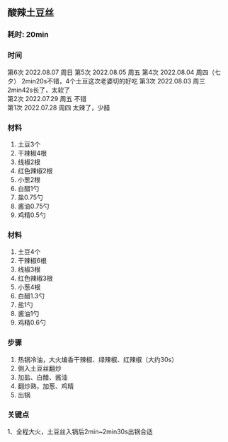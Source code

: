 

## 酸辣土豆丝

<!-- ![1](./pics/a.jpg) -->

### 耗时: 20min

### 时间
第6次 2022.08.07 周日
第5次 2022.08.05 周五
第4次 2022.08.04 周四（七夕） 2min20s不错，4个土豆这次老婆切的好吃
第3次 2022.08.03 周三 2min42s长了，太软了  
第2次 2022.07.29 周五 不错  
第1次 2022.07.28 周四 太辣了，少醋

### 材料
1. 土豆3个
2. 干辣椒4根
3. 线椒2根
4. 红色辣椒2根
5. 小葱2根
6. 白醋1勺
7. 盐0.75勺
8. 酱油0.75勺
9. 鸡精0.5勺

### 材料
1. 土豆4个
2. 干辣椒6根
3. 线椒3根
4. 红色辣椒3根
5. 小葱4根
6. 白醋1.3勺
7. 盐1勺
8. 酱油1勺
9. 鸡精0.6勺

### 步骤
1. 热锅冷油，大火煸香干辣椒、绿辣椒、红辣椒（大约30s）
2. 倒入土豆丝翻炒
3. 加盐、白醋、酱油
4. 翻炒熟，加葱、鸡精
5. 出锅

### 关键点
1、全程大火，土豆丝入锅后2min~2min30s出锅合适

